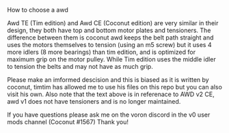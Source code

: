 How to choose a awd

Awd TE (Tim edition) and Awd CE (Coconut edition) are very similar in their design, they both have top and bottom motor plates and tensioners.
The difference between them is coconut awd keeps the belt path straight and uses the motors themselves to tension (using an m5 screw) but it uses 4 more idlers (8 more bearings) than tim edition, and is optimized for maximum grip on the motor pulley. While Tim edition uses the middle idler to tension the belts and may not have as much grip.

Please make an imformed descision and this is biased as it is written by coconut, timtim has allowed me to use his files on this repo but you can also visit his own.
Also note that the text above is in referenace to AWD v2 CE, awd v1 does not have tensioners and is no longer maintained.

If you have questions please ask me on the voron discord in the v0 user mods channel (Coconut #1567) Thank you!
